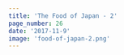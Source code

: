 ```yaml
---
title: 'The Food of Japan - 2'
page_number: 26
date: '2017-11-9'
image: 'food-of-japan-2.png'
---
```

